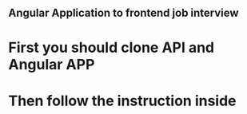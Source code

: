 ## Angular Application to frontend job interview

# First you should clone API and Angular APP <br /> 
# Then follow the instruction inside  <br />